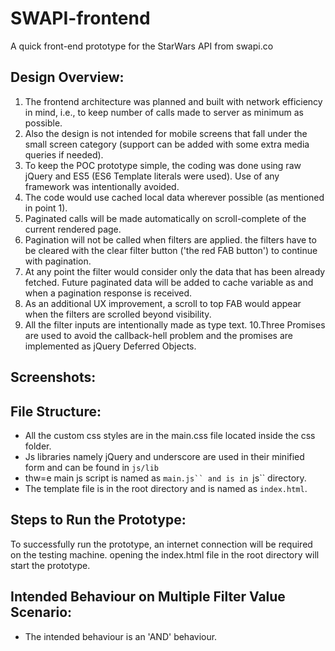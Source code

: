 # SWAPI-frontend
A quick front-end prototype for the StarWars API from swapi.co

## Design Overview:
1. The frontend architecture was planned and built with network efficiency in mind, i.e., to keep number of calls made to server as minimum as possible.
2. Also the design is not intended for mobile screens that fall under the small screen category (support can be added with some extra media queries if needed).
3. To keep the POC prototype simple, the coding was done using raw jQuery and ES5 (ES6 Template literals were used). Use of any framework was intentionally avoided.
4. The code would use cached local data wherever possible (as mentioned in point 1).
5. Paginated calls will be made automatically on scroll-complete of the current rendered page.
6. Pagination will not be called when filters are applied. the filters have to be cleared with the clear filter button ('the red FAB button') to continue with pagination.
7. At any point the filter would consider only the data that has been already fetched. Future paginated data will be added to cache variable as and when a pagination response is received.
8. As an additional UX improvement, a scroll to top FAB would appear when the filters are scrolled beyond visibility.
9. All the filter inputs are intentionally made as type text.
10.Three Promises are used to avoid the callback-hell problem and the promises are implemented as jQuery Deferred Objects.

## Screenshots:

## File Structure:
- All the custom css styles are in the main.css file located inside the css folder.
- Js libraries namely jQuery and underscore are used in their minified form and can be found in ```js/lib```
- thw=e main js script is named as ```main.js`` and is in ```js`` directory.
- The template file is in the root directory and is named as ```index.html```.

## Steps to Run the Prototype:
To successfully run the prototype, an internet connection will be required on the testing machine.
opening the index.html file in the root directory will start the prototype.

## Intended Behaviour on Multiple Filter Value Scenario:
- The intended behaviour is an 'AND' behaviour.


